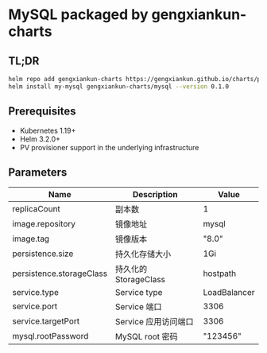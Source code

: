 # MySQL packaged by gengxiankun-charts

## TL;DR
```bash
helm repo add gengxiankun-charts https://gengxiankun.github.io/charts/package/
helm install my-mysql gengxiankun-charts/mysql --version 0.1.0
```

## Prerequisites
- Kubernetes 1.19+
- Helm 3.2.0+
- PV provisioner support in the underlying infrastructure

## Parameters

| Name | Description | Value |
| -- | -- | -- |
| replicaCount | 副本数 | 1 |
| image.repository | 镜像地址 | mysql |
| image.tag | 镜像版本 | "8.0" |
| persistence.size | 持久化存储大小 | 1Gi |
| persistence.storageClass | 持久化的 StorageClass | hostpath |
| service.type | Service type | LoadBalancer |
| service.port | Service 端口 | 3306 |
| service.targetPort | Service 应用访问端口 | 3306 |
| mysql.rootPassword | MySQL root 密码 | "123456" |
